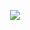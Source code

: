 [<p align="center"><img align="center" src="https://media.tenor.com/ZXRx89dJuMoAAAAi/spinning-toilet-be-like-poggers.gif"/></p>](https://www.youtube.com/watch?v=dQw4w9WgXcQ)
